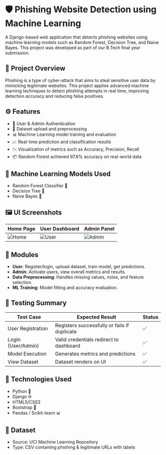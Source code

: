 # 🛡️ Phishing Website Detection using Machine Learning

A Django-based web application that detects phishing websites using machine learning models such as Random Forest, Decision Tree, and Naive Bayes. This project was developed as part of our B.Tech final year submission.

## 📌 Project Overview

Phishing is a type of cyber-attack that aims to steal sensitive user data by mimicking legitimate websites. This project applies advanced machine learning techniques to detect phishing attempts in real time, improving detection accuracy and reducing false positives.

## ⚙️ Features

- 🔐 User & Admin Authentication
- 📁 Dataset upload and preprocessing
- 📊 Machine Learning model training and evaluation
- 📈 Real-time prediction and classification results
- 📉 Visualization of metrics such as Accuracy, Precision, Recall
- 📦 Random Forest achieved 97.8% accuracy on real-world data

## 🧠 Machine Learning Models Used

- Random Forest Classifier 🌲
- Decision Tree 🌳
- Naive Bayes 🧮

## 🖼️ UI Screenshots

| Home Page | User Dashboard | Admin Panel |
|-----------|----------------|-------------|
| ![Home](screenshots/home.png) | ![User](screenshots/user_home.png) | ![Admin](screenshots/admin_panel.png) |

## 🔄 Modules

- **User**: Register/login, upload dataset, train model, get predictions.
- **Admin**: Activate users, view overall metrics and results.
- **Data Preprocessing**: Handles missing values, noise, and feature selection.
- **ML Training**: Model fitting and accuracy evaluation.

## 🧪 Testing Summary

| Test Case | Expected Result | Status |
|-----------|------------------|--------|
| User Registration | Registers successfully or fails if duplicate | ✅ |
| Login (User/Admin) | Valid credentials redirect to dashboard | ✅ |
| Model Execution | Generates metrics and predictions | ✅ |
| View Dataset | Dataset renders on UI | ✅ |

## 🚀 Technologies Used

- Python 🐍
- Django 🌐
- HTML5/CSS3
- Bootstrap 🧩
- Pandas / Scikit-learn 📊

## 📂 Dataset

- Source: UCI Machine Learning Repository
- Type: CSV containing phishing & legitimate URLs with labels

